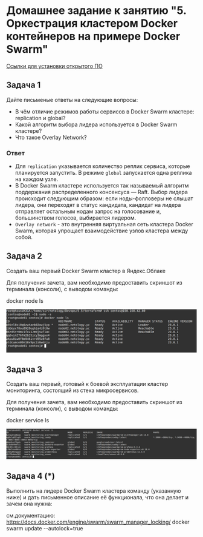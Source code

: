 # Домашнее задание к занятию "5. Оркестрация кластером Docker контейнеров на примере Docker Swarm"

[Ссылки для установки открытого ПО](https://github.com/netology-code/devops-materials/blob/master/README.md)

## Задача 1

Дайте письменые ответы на следующие вопросы:

* В чём отличие режимов работы сервисов в Docker Swarm кластере: replication и global?
* Какой алгоритм выбора лидера используется в Docker Swarm кластере?
* Что такое Overlay Network?

### Ответ
* Для `replication` указывается количество реплик сервиса, которые планируется запустить. В режиме `global` запускается одна реплика на каждом узле.
* В Docker Swarm кластере используется так называемый алгоритм поддержания распределенного консенсуса — Raft. Выбор лидера происходит следующим образом: если ноды-фолловеры не слышат лидера, они переходят в статус кандидата, кандидат на лидера отправляет остальным нодам запрос на голосование и, большинством голосов, выбирается лидером.
* `Overlay network` - это внутренняя виртуальная сеть кластера Docker Swarm, которая упрощает взаимодействие узлов кластера между собой.

## Задача 2

Создать ваш первый Docker Swarm кластер в Яндекс.Облаке

Для получения зачета, вам необходимо предоставить скриншот из терминала (консоли), с выводом команды:

docker node ls

![5.5.2.png](images%2F5.5.2.png)

## Задача 3

Создать ваш первый, готовый к боевой эксплуатации кластер мониторинга, состоящий из стека микросервисов.

Для получения зачета, вам необходимо предоставить скриншот из терминала (консоли), с выводом команды:

docker service ls

![5.5.3.png](images%2F5.5.3.png)

## Задача 4 (*)

Выполнить на лидере Docker Swarm кластера команду (указанную ниже) и дать письменное описание её функционала, что она делает и зачем она нужна:

см.документацию: https://docs.docker.com/engine/swarm/swarm_manager_locking/
docker swarm update --autolock=true